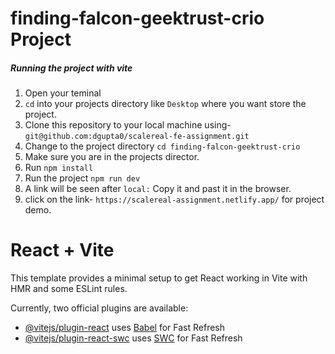 # finding-falcon-geektrust-crio Project

##### Running the project with vite

1. Open your teminal
2. `cd` into your projects directory like `Desktop` where you want store the project.
3. Clone this repository to your local machine using-
   `git@github.com:dgupta0/scalereal-fe-assignment.git`
4. Change to the project directory `cd finding-falcon-geektrust-crio`
5. Make sure you are in the projects director.
6. Run `npm install`
7. Run the project `npm run dev`
8. A link will be seen after `local:` Copy it and past it in the browser.
9. click on the link- `https://scalereal-assignment.netlify.app/` for project demo.

# React + Vite

This template provides a minimal setup to get React working in Vite with HMR and some ESLint rules.

Currently, two official plugins are available:

- [@vitejs/plugin-react](https://github.com/vitejs/vite-plugin-react/blob/main/packages/plugin-react/README.md) uses [Babel](https://babeljs.io/) for Fast Refresh
- [@vitejs/plugin-react-swc](https://github.com/vitejs/vite-plugin-react-swc) uses [SWC](https://swc.rs/) for Fast Refresh
